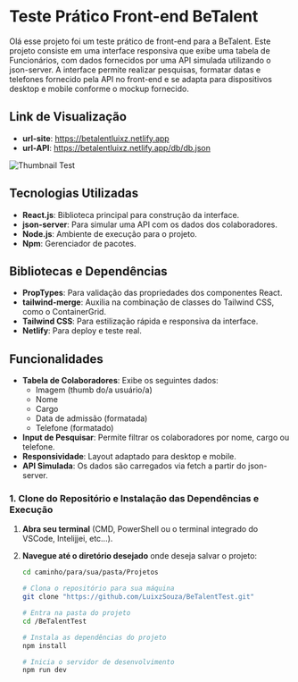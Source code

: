 # Teste Prático Front-end BeTalent

Olá esse projeto foi um teste prático de front-end para a BeTalent. Este projeto consiste em uma interface responsiva que exibe uma tabela de Funcionários, com dados fornecidos por uma API simulada utilizando o json-server. A interface permite realizar pesquisas, formatar datas e telefones fornecido pela API no front-end e se adapta para dispositivos desktop e mobile conforme o mockup fornecido.

## Link de Visualização

- **url-site**: https://betalentluixz.netlify.app
- **url-API**: https://betalentluixz.netlify.app/db/db.json

![Thumbnail Test](https://betalentluixz.netlify.app/thumbnail.png)

## Tecnologias Utilizadas

- **React.js**: Biblioteca principal para construção da interface.
- **json-server**: Para simular uma API com os dados dos colaboradores.
- **Node.js**: Ambiente de execução para o projeto.
- **Npm**: Gerenciador de pacotes.

## Bibliotecas e Dependências

- **PropTypes**: Para validação das propriedades dos componentes React.
- **tailwind-merge**: Auxilia na combinação de classes do Tailwind CSS, como o ContainerGrid.
- **Tailwind CSS**: Para estilização rápida e responsiva da interface.
- **Netlify**: Para deploy e teste real.

## Funcionalidades

- **Tabela de Colaboradores**: Exibe os seguintes dados:
  - Imagem (thumb do/a usuário/a)
  - Nome
  - Cargo
  - Data de admissão (formatada)
  - Telefone (formatado)
- **Input de Pesquisar**: Permite filtrar os colaboradores por nome, cargo ou telefone.
- **Responsividade**: Layout adaptado para desktop e mobile.
- **API Simulada**: Os dados são carregados via fetch a partir do json-server.

### 1. Clone do Repositório e Instalação das Dependências e Execução

1. **Abra seu terminal** (CMD, PowerShell ou o terminal integrado do VSCode, Intelijjei, etc...).

2. **Navegue até o diretório desejado** onde deseja salvar o projeto:

   ```bash
   cd caminho/para/sua/pasta/Projetos

   # Clona o repositório para sua máquina
   git clone "https://github.com/LuixzSouza/BeTalentTest.git"

   # Entra na pasta do projeto
   cd /BeTalentTest

   # Instala as dependências do projeto
   npm install

   # Inicia o servidor de desenvolvimento
   npm run dev
